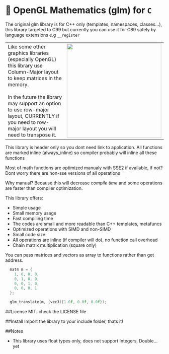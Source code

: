 # 🎥 OpenGL Mathematics (glm) for `C`

The original glm library is for C++ only (templates, namespaces, classes...), this library targeted to C99 but currently you can use it for C89 safely by language extensions e.g `__register`


<table>
  <tbody>
    <tr>
      <td>
        <div>Like some other graphics libraries (especially OpenGL) this library use Column-Major layout to keep matrices in the memory. </div>
        <div>&nbsp;</div>
        <div>In the future the library may support an option to use row-major layout, CURRENTLY if you need to row-major layout you will need to transpose it. </div>
      </td>
      <td>
        <img src="https://upload.wikimedia.org/wikipedia/commons/3/3f/Matrix_Columns.svg" width="300px" />
      </td>
    </tr>
  </tbody>
</table>

This library is header only so you dont need link to application. All functions are marked inline (always_inline) so compiler probably will inline all these functions

Most of math functions are optimized manualy with SSE2 if available, if not? Dont worry there are non-sse versions of all operations

Why manual? Because this will decrease *compile time* and some operations are faster than compiler optimization. 

This library offers:

- Simple usage
- Small memory usage
- Fast compiling time
- The codes are small and more readable than C++ templates, metafuncs
- Optimized operations with SIMD and non-SIMD
- Small code size
- All operations are inline (if compiler will do), no function call overhead
- Chain matrix multiplication (square only)

You can pass matrices and vectors as array to functions rather than get address. 

```C
  mat4 m = {
    1, 0, 0, 0,
    0, 1, 0, 0,
    0, 0, 1, 0,
    0, 0, 0, 1
  };

  glm_translate(m, (vec3){1.0f, 0.0f, 0.0f});
```

##License
MIT. check the LICENSE file

##Install
Import the library to your include folder, thats it!

##Notes

- This library uses float types only, does not support Integers, Double... yet

